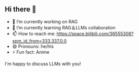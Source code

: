 ## Hi there 👋

<!--
**asilverlight/asilverlight** is a ✨ _special_ ✨ repository because its `README.md` (this file) appears on your GitHub profile.

Here are some ideas to get you started:

- 🔭 I’m currently working on RAG
- 🌱 I’m currently learning RAG＆LLMs collaboration
- 📫 How to reach me: https://space.bilibili.com/36555308?spm_id_from=333.337.0.0
- 😄 Pronouns: he/his
- ⚡ Fun fact: Anime
-->
- 🔭 I’m currently working on RAG
- 🌱 I’m currently learning RAG＆LLMs collaboration
- 📫 How to reach me: https://space.bilibili.com/36555308?spm_id_from=333.337.0.0
- 😄 Pronouns: he/his
- ⚡ Fun fact: Anime

I'm happy to discuss LLMs with you!
